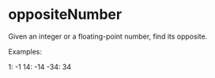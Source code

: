 # oppositeNumber
Given an integer or a floating-point number, find its opposite.

Examples:

1: -1
14: -14
-34: 34
